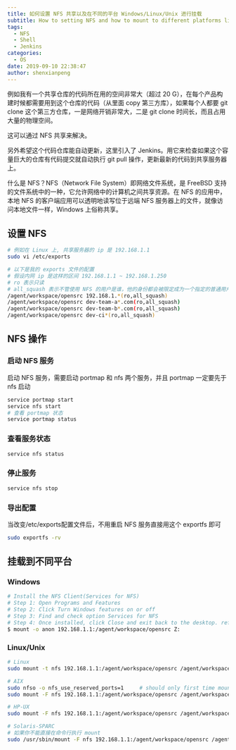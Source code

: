 ```yaml
---
title: 如何设置 NFS 共享以及在不同的平台 Windows/Linux/Unix 进行挂载
subtitle: How to setting NFS and how to mount to different platforms like Windows, Linux, Unix.
tags:
  - NFS
  - Shell
  - Jenkins
categories:
  - OS
date: 2019-09-10 22:38:47
author: shenxianpeng
---
```


例如我有一个共享仓库的代码所在用的空间非常大（超过 20 G），在每个产品构建时候都需要用到这个仓库的代码（从里面 copy 第三方库），如果每个人都要 git clone 这个第三方仓库，一是网络开销非常大，二是 git clone 时间长，而且占用大量的物理空间。

这可以通过 NFS 共享来解决。

另外希望这个代码仓库能自动更新，这里引入了 Jenkins。用它来检查如果这个容量巨大的仓库有代码提交就自动执行 git pull 操作，更新最新的代码到共享服务器上。

<!-- more -->

什么是 NFS？NFS（Network File System）即网络文件系统，是 FreeBSD 支持的文件系统中的一种，它允许网络中的计算机之间共享资源。在 NFS 的应用中，本地 NFS 的客户端应用可以透明地读写位于远端 NFS 服务器上的文件，就像访问本地文件一样，Windows 上俗称共享。

## 设置 NFS

```bash
# 例如在 Linux 上, 共享服务器的 ip 是 192.168.1.1
sudo vi /etc/exports

# 以下是我的 exports 文件的配置
# 假设内网 ip 是这样的区间 192.168.1.1 ~ 192.168.1.250
# ro 表示只读
# all_squash 表示不管使用 NFS 的用户是谁，他的身份都会被限定成为一个指定的普通用户身份(nfsnobody)
/agent/workspace/opensrc 192.168.1.*(ro,all_squash)
/agent/workspace/opensrc dev-team-a*.com(ro,all_squash)
/agent/workspace/opensrc dev-team-b*.com(ro,all_squash)
/agent/workspace/opensrc dev-ci*(ro,all_squash)
```

## NFS 操作

### 启动 NFS 服务

启动 NFS 服务，需要启动 portmap 和 nfs 两个服务，并且 portmap 一定要先于 nfs 启动

```bash
service portmap start
service nfs start
# 查看 portmap 状态
service portmap status
```

### 查看服务状态

```bash
service nfs status
```

### 停止服务

```bash
service nfs stop
```

### 导出配置

当改变/etc/exports配置文件后，不用重启 NFS 服务直接用这个 exportfs 即可

```bash
sudo exportfs -rv
```

## 挂载到不同平台

### Windows

```bash
# Install the NFS Client(Services for NFS)
# Step 1: Open Programs and Features
# Step 2: Click Turn Windows features on or off
# Step 3: Find and check option Services for NFS
# Step 4: Once installed, click Close and exit back to the desktop. refer to https://graspingtech.com/mount-nfs-share-windows-10/
$ mount -o anon 192.168.1.1:/agent/workspace/opensrc Z:
```

### Linux/Unix

```bash
# Linux
sudo mount -t nfs 192.168.1.1:/agent/workspace/opensrc /agent/workspace/opensrc

# AIX
sudo nfso -o nfs_use_reserved_ports=1     # should only first time mount need to run this command
sudo mount -F nfs 192.168.1.1:/agent/workspace/opensrc /agent/workspace/opensrc

# HP-UX
sudo mount -F nfs 192.168.1.1:/agent/workspace/opensrc /agent/workspace/opensrc

# Solaris-SPARC
# 如果你不能直接在命令行执行 mount
sudo /usr/sbin/mount -F nfs 192.168.1.1:/agent/workspace/opensrc /agent/workspace/opensrc
```
